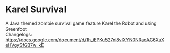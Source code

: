 # Karel Survival
 A Java themed zombie survival game feature Karel the Robot and using Greenfoot\
 Changelogs: https://docs.google.com/document/d/1h_iEPKu527ni8vIXYN0NRaoAG6XuXeHVgySfGB7w_kE
